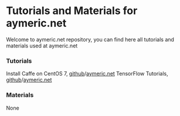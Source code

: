 # Tutorials and Materials for aymeric.net
Welcome to aymeric.net repository, you can find here all tutorials and materials used at aymeric.net

### Tutorials
Install Caffe on CentOS 7, [github](https://github.com/aymericdamien/aymeric.net/blob/master/tutorials/Tutorial_Install_Caffe_on_CentOS7.md)/[aymeric.net](http://www.aymeric.net/journal/2015/07/tutorial-install-caffe-on-centos-7/)
TensorFlow Tutorials, [github](https://github.com/aymericdamien/TensorFlow-Examples)/[aymeric.net](http://www.aymeric.net/journal/2015/12/tensorflow-tutorial-for-beginners/)

### Materials
None
